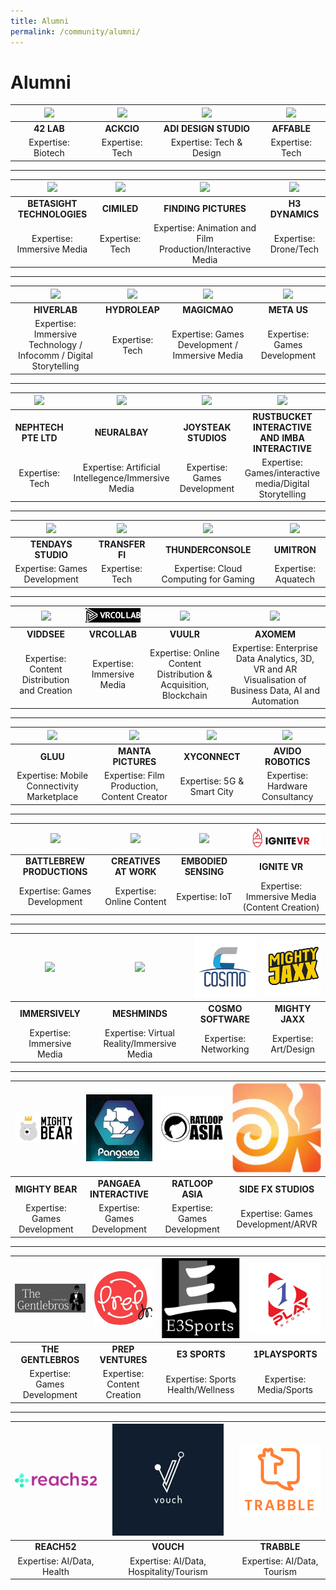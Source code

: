 ```yaml
---
title: Alumni
permalink: /community/alumni/
---
```

# Alumni

|[![](/images/alumni/42lab_weblogo.png)](https://42lab.io/)|[![](/images/alumni/Ackio1weblogo.png)](https://www.ackcio.com/)| [![](/images/alumni/adidesignweb.png)](https://adidesigns.asia/) | [![](/images/alumni/affable-logo-with-text2web.png)](https://www.affable.ai/) |
|:-------------:|:-------------:|:-------------:|:-------------:|
|**42 LAB**| **ACKCIO** | **ADI DESIGN STUDIO** | **AFFABLE** |
| Expertise: Biotech | Expertise: Tech | Expertise: Tech & Design | Expertise: Tech |

***

|[![](/images/alumni/betasight_logoweb.png)]()|[![](/images/alumni/cimiledlogoweb.png)]()| [![](/images/alumni/findingpicslogoweb.png)](https://www.finding.pictures/) | [![](/images/alumni/H3dynamicslogo-web.png)](https://www.h3dynamics.com/) |
|:-------------:|:-------------:|:-------------:|:-------------:|
|**BETASIGHT TECHNOLOGIES**| **CIMILED** | **FINDING PICTURES** | **H3 DYNAMICS** |
| Expertise: Immersive Media | Expertise: Tech | Expertise: Animation and Film Production/Interactive Media | Expertise: Drone/Tech |

***

|[![](/images/alumni/hiverlab-logo-2018web.png)](https://www.hiverlab.com/)|[![](/images/alumni/hydroleaplogoweb.png)](https://www.hydroleap.com/)| [![](/images/alumni/magicmao_logoweb.png)](https://www.magicmao.com/) | [![](/images/alumni/baa34982f37b987d031c73a5776f9fd4weblogo.png)](https://www.meta.us/about-us) |
|:-------------:|:-------------:|:-------------:|:-------------:|
|**HIVERLAB**| **HYDROLEAP** | **MAGICMAO** | **META US** |
| Expertise: Immersive Technology / Infocomm / Digital Storytelling | Expertise: Tech | Expertise: Games Development / Immersive Media | Expertise: Games Development |

***

|[![](/images/alumni/mylogonephtech_weblogo.png)](http://www.nephtech.com.sg/)|[![](/images/alumni/NeuralBay_logoweb.png)](https://www.neuralbay.com/)| [![](/images/alumni/joysteak-logoweb.png)](https://joysteak.com/) | [![](/images/alumni/imbalogo-web.png)](http://www.imbainteractive.com/) |
|:-------------:|:-------------:|:-------------:|:-------------:|
|**NEPHTECH PTE LTD**| **NEURALBAY** | **JOYSTEAK STUDIOS** | **RUSTBUCKET INTERACTIVE AND IMBA INTERACTIVE** |
| Expertise: Tech | Expertise: Artificial Intellegence/Immersive Media | Expertise: Games Development | Expertise: Games/interactive media/Digital Storytelling |

***

|[![](/images/alumni/tendaysstudios_web.png)](http://www.10days-studio.com/)|[![](/images/alumni/TFILogo150119weblogo.png)](https://www.transferfi.com/)| [![](/images/alumni/pngthunderconsole_300x230px.png)](https://www.thunderconsole.com/index.html) | [![](/images/alumni/umitronweblogo.png)](https://umitron.com/en/mission.html) |
|:-------------:|:-------------:|:-------------:|:-------------:|
|**TENDAYS STUDIO**| **TRANSFER FI** | **THUNDERCONSOLE** | **UMITRON** |
| Expertise: Games Development | Expertise: Tech | Expertise: Cloud Computing for Gaming | Expertise: Aquatech |

***

|[![](/images/alumni/downloadviddsee_lgoo.png)](https://www.viddsee.com/?locale=en)|[![](/images/alumni/vrcollab.png)](https://vrcollab.com/)| [![](/images/alumni/Vuulr_logoweb.png)](https://www.vuulr.com/) | [![](/images/companies/Axomem_300x230_colour.png)](https://axomem.io/) |
|:-------------:|:-------------:|:-------------:|:-------------:|
|**VIDDSEE**| **VRCOLLAB** | **VUULR** | **AXOMEM** | 
| Expertise: Content Distribution and Creation | Expertise: Immersive Media | Expertise: Online Content Distribution & Acquisition, Blockchain | Expertise: Enterprise Data Analytics, 3D, VR and AR Visualisation of Business Data, AI and Automation  |

***

|[![](/images/companies/Gluu_300x230px.jpg)](https://www.gluu.life/)|[![](/images/companies/mantaweblogo.png)](https://www.facebook.com/mantapictures/?modal=admin_todo_tour)| [![](/images/companies/XYConnect_300x230.jpg)](http://xy-connect.com/en/) | [![](/images/companies/avidologoweb.png)](https://www.linkedin.com/in/wee-boon-siong-0006b7157/?originalSubdomain=sg) |
|:-------------:|:-------------:|:-------------:|:-------------:|
|**GLUU**| **MANTA PICTURES** | **XYCONNECT** | **AVIDO ROBOTICS** | 
| Expertise: Mobile Connectivity Marketplace | Expertise: Film Production, Content Creator | Expertise: 5G & Smart City | Expertise: Hardware Consultancy |

***

|[![](/images/companies/BAttleBre_web.png)](https://battleskybrigade.com/)|[![](/images/companies/creativesAtWork_logoweb.png)](https://creativesatwork.asia/r)| [![](/images/companies/embodied-sensingweblogo.png)](http://www.embodiedsensing.com/) | [![](/images/alumni/ignitevr.png)](http://ignite-vr.com/) |
|:-------------:|:-------------:|:-------------:|:-------------:|
|**BATTLEBREW PRODUCTIONS**| **CREATIVES AT WORK** | **EMBODIED SENSING** | **IGNITE VR** | 
| Expertise: Games Development | Expertise: Online Content | Expertise: IoT | Expertise: Immersive Media (Content Creation) |

***

|[![](/images/companies/Immersively_logoweb.png)](http://www.immersively.co/)|[![](/images/companies/Meshminds-logoweb.png)](https://www.meshminds.com/) |[![](/images/alumni/cosmo.png)](https://cosmosoftware.io/) |[![](/images/alumni/mightyjaxx.png)](https://mightyjaxx.com/)|
|:-------------:|:-------------:|:-------------:|:-------------:|
|**IMMERSIVELY**| **MESHMINDS** |**COSMO SOFTWARE**|**MIGHTY JAXX**|
| Expertise: Immersive Media | Expertise: Virtual Reality/Immersive Media| Expertise: Networking | Expertise: Art/Design |

***

|[![](/images/alumni/mightybear.png)](https://mightybeargames.com/)| [![](/images/alumni/pangaea.png)](https://tribe-world.com/pangaea/) | [![](/images/alumni/ratloop.png)](http://www.ratloop.com/) |[![](/images/alumni/sidefx.png)](https://www.sidefx.com/)|
|:-------------:|:-------------:|:-------------:|:-------------:|
|**MIGHTY BEAR** | **PANGAEA INTERACTIVE** | **RATLOOP ASIA** | **SIDE FX STUDIOS** | 
| Expertise: Games Development | Expertise: Games Development | Expertise: Games Development | Expertise: Games Development/ARVR |

***

|[![](/images/alumni/gentlebros.png)](https://thegentlebros.com/)| [![](/images/alumni/prepventures.png)](https://www.prepjr.com/) | [![](/images/alumni/e3sports.png)](http://www.e3sports.asia/) |[![](/images/alumni/1playsports.png)](https://www.1playsports.com/)|
|:-------------:|:-------------:|:-------------:|:-------------:|
|**THE GENTLEBROS** | **PREP VENTURES** | **E3 SPORTS** | **1PLAYSPORTS** | 
| Expertise: Games Development | Expertise: Content Creation | Expertise: Sports Health/Wellness | Expertise: Media/Sports |

***

|[![](/images/alumni/reach52.png)](https://reach52.com/)| [![](/images/alumni/vouch.png)](https://www.vouchconcierge.com/en/) | [![](/images/alumni/trabble.png)](https://www.trabble.co/) |
|:-------------:|:-------------:|:-------------:|
|**REACH52** | **VOUCH** | **TRABBLE** |
| Expertise: AI/Data, Health | Expertise: AI/Data, Hospitality/Tourism | Expertise: AI/Data, Tourism |
